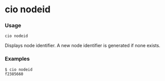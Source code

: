 # cio nodeid

<h3>Usage</h3>

`cio nodeid`

Displays node identifier. A new node identifier is generated if none exists.

<h3>Examples</h3>

```
$ cio nodeid
f2385660
```
